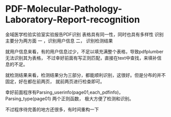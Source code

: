 # PDF-Molecular-Pathology-Laboratory-Report-recognition
金域医学检验实验室实验报告PDF识别
表格具有同一性，同时也具有多样性
识别主要分为两方面
一 ，识别用户信息
二， 识别检测结果

就用户信息来看，有的用户信息过少，不足以填充满整个表格，导致pdfplumber无法识别其为表格，
不过幸好前面有写正则匹配，直接在text中查找，来填补信息的不足。

就检测结果来看，检测结果分为三部分，都能顺利识别，这很好。但是分布的并不固定，好在都在前两页，
就前两页进行检查即可。

幸好前面程序有Parsing_userinfo(page01,each_pdfinfo)，Parsing_type(page01) 两个正则函数，
极大方便了检测和识别。

不过程序待完善的地方还很多，有时间重构一下
